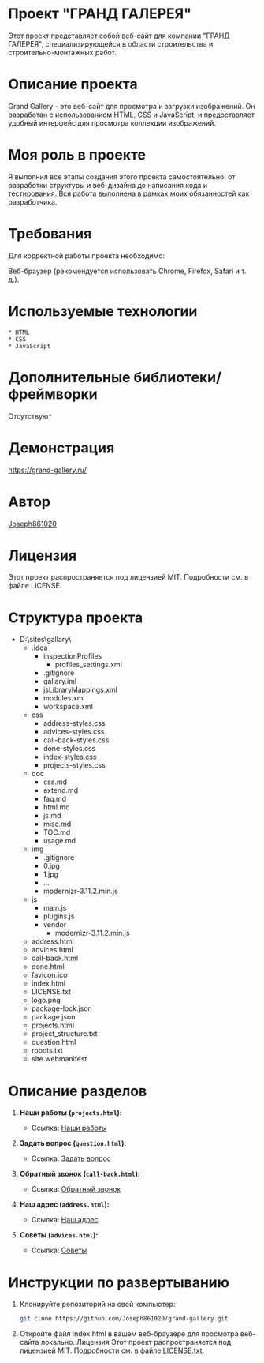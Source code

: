 # Проект "ГРАНД ГАЛЕРЕЯ"

Этот проект представляет собой веб-сайт для компании "ГРАНД ГАЛЕРЕЯ", специализирующейся в области строительства и строительно-монтажных работ.
# Описание проекта
Grand Gallery - это веб-сайт для просмотра и загрузки изображений. Он разработан с использованием HTML, CSS и JavaScript, и предоставляет удобный интерфейс для просмотра коллекции изображений.
# Моя роль в проекте
Я выполнил все этапы создания этого проекта самостоятельно: от разработки структуры и веб-дизайна до написания кода и тестирования. Вся работа выполнена в рамках моих обязанностей как разработчика.
# Требования
Для корректной работы проекта необходимо:

Веб-браузер (рекомендуется использовать Chrome, Firefox, Safari и т. д.).

# Используемые технологии
    * HTML
    * CSS
    * JavaScript
# Дополнительные библиотеки/фреймворки
Отсутствуют

# Демонстрация

https://grand-gallery.ru/

# Автор
[Joseph861020](https://github.com/Joseph861020)

# Лицензия
Этот проект распространяется под лицензией MIT. Подробности см. в файле LICENSE.
# Структура проекта

- D:\sites\gallary\
  - .idea
    - inspectionProfiles
      - profiles_settings.xml
    - .gitignore
    - gallary.iml
    - jsLibraryMappings.xml
    - modules.xml
    - workspace.xml
  - css
    - address-styles.css
    - advices-styles.css
    - call-back-styles.css
    - done-styles.css
    - index-styles.css
    - projects-styles.css
  - doc
    - css.md
    - extend.md
    - faq.md
    - html.md
    - js.md
    - misc.md
    - TOC.md
    - usage.md
  - img
    - .gitignore
    - 0.jpg
    - 1.jpg
    - ...
    - modernizr-3.11.2.min.js
  - js
    - main.js
    - plugins.js
    - vendor
      - modernizr-3.11.2.min.js
  - address.html
  - advices.html
  - call-back.html
  - done.html
  - favicon.ico
  - index.html
  - LICENSE.txt
  - logo.png
  - package-lock.json
  - package.json
  - projects.html
  - project_structure.txt
  - question.html
  - robots.txt
  - site.webmanifest

# Описание разделов

1. **Наши работы (`projects.html`):**
   - Ссылка: [Наши работы](projects.html)

2. **Задать вопрос (`question.html`):**
   - Ссылка: [Задать вопрос](question.html)

3. **Обратный звонок (`call-back.html`):**
   - Ссылка: [Обратный звонок](call-back.html)

4. **Наш адрес (`address.html`):**
   - Ссылка: [Наш адрес](address.html)

5. **Советы (`advices.html`):**
   - Ссылка: [Советы](advices.html)

# Инструкции по развертыванию

1. Клонируйте репозиторий на свой компьютер:

   ```bash
   git clone https://github.com/Joseph861020/grand-gallery.git

2. Откройте файл index.html в вашем веб-браузере для просмотра веб-сайта локально.
Лицензия
Этот проект распространяется под лицензией MIT. Подробности см. в файле [LICENSE.txt](LICENSE.txt).
